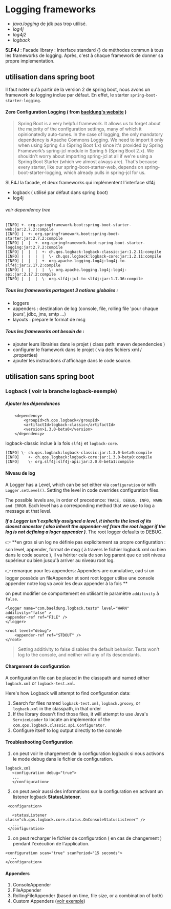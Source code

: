 # Logging frameworks

* *java.logging* de jdk pas trop utilisé.
* *log4j*
* *log4j2*
* *logback*

****SLF4J**** : Facade library : Interface standard {} de méthodes commun à tous les frameworks de logging.
Après, c'est à chaque framework de donner sa propre implementation.


## utilisation dans spring boot
Il faut noter qu'à partir de la version 2 de spring boot, nous avons un framework de logging inclue par défaut.
En effet, le starter ``spring-boot-starter-logging``.
#### Zero Configuration Logging ( from [baeldung's website](https://www.baeldung.com/spring-boot-logging/) )
>Spring Boot is a very helpful framework. It allows us to forget about the majority of the configuration settings, many of which it opinionatedly auto-tunes.
In the case of logging, the only mandatory dependency is Apache Commons Logging.
We need to import it only when using Spring 4.x (Spring Boot 1.x) since it's provided by Spring Framework’s spring-jcl module in Spring 5 (Spring Boot 2.x).
We shouldn't worry about importing spring-jcl at all if we're using a Spring Boot Starter (which we almost always are). That's because every starter, like our spring-boot-starter-web, depends on spring-boot-starter-logging, which already pulls in spring-jcl for us.

SLF4J la facade, et deux frameworks qui implémentent l'interface slf4j
* logback ( utilisé par défaut dans spring boot) 
* log4j

###### voir dependency tree
```
[INFO] +- org.springframework.boot:spring-boot-starter-web:jar:2.7.2:compile
[INFO] |  +- org.springframework.boot:spring-boot-starter:jar:2.7.2:compile
[INFO] |  |  +- org.springframework.boot:spring-boot-starter-logging:jar:2.7.2:compile
[INFO] |  |  |  +- ch.qos.logback:logback-classic:jar:1.2.11:compile
[INFO] |  |  |  |  \- ch.qos.logback:logback-core:jar:1.2.11:compile
[INFO] |  |  |  +- org.apache.logging.log4j:log4j-to-slf4j:jar:2.17.2:compile
[INFO] |  |  |  |  \- org.apache.logging.log4j:log4j-api:jar:2.17.2:compile
[INFO] |  |  |  \- org.slf4j:jul-to-slf4j:jar:1.7.36:compile
```

##### Tous les frameworks partagent 3 notions globales :
* loggers
* appenders : destination de log (console, file, rolling file 'pour chaque jours', jdbc, jms, smtp ...)
* layouts : prepare le format de msg

##### Tous les frameworks ont besoin de :
* ajouter leurs librairies dans le projet ( class path: maven dependencies )
* configurer le framework dans le projet ( via des fichiers xml / .properties)
* ajouter les instructions d'affichage dans le code source.

## utilisation sans spring boot
### Logback ( voir la branche logback-exemple)

##### Ajouter les dépendances
```
    <dependency>
        <groupId>ch.qos.logback</groupId>
        <artifactId>logback-classic</artifactId>
        <version>1.3.0-beta0</version>
    </dependency>
```
logback-classic inclue à la fois ``slf4j`` et ``logback-core``.
```
[INFO] \- ch.qos.logback:logback-classic:jar:1.3.0-beta0:compile
[INFO]    +- ch.qos.logback:logback-core:jar:1.3.0-beta0:compile
[INFO]    \- org.slf4j:slf4j-api:jar:2.0.0-beta1:compile
```

#### Niveau de log
A Logger has a Level, which can be set either via ``configuration`` or with ``Logger.setLevel()``. Setting the level in code overrides configuration files.

The possible levels are, in order of precedence: ``TRACE, DEBUG, INFO, WARN and ERROR``. Each level has a corresponding method that we use to log a message at that level.

***If a Logger isn't explicitly assigned a level, it inherits the level of its closest ancestor ( also inherit the appender-ref from the root logger if the log is not defining a loger appender )***. 
The root logger defaults to DEBUG.

:point_right: **en gros si un log ne définie pas explicitement sa propre configuration : son level, appender, format de msg ( à travers le fichier logback.xml ou bien dans le code source ), 
il va hériter cela de son log parent que ce soit niveau supérieur ou bien jusqu'à arriver au niveau root log.

:point_right: remarque pour les appenders: Appenders are cumulative, cad si un logger possède un fileAppender et sont root logger utilise une console appender notre log va avoir les deux appender à la fois ** 

on peut modifier ce comportement en utilisant le paramètre ``additivity`` à ``false``.
```
<logger name="com.baeldung.logback.tests" level="WARN" additivity="false" >
<appender-ref ref="FILE" />
</logger>

<root level="debug">
    <appender-ref ref="STDOUT" />
</root>
```
>Setting additivity to false disables the default behavior. Tests won't log to the console, and neither will any of its descendants.
#### Chargement de configuration
A configuration file can be placed in the classpath and named either ``logback.xml`` or ``logback-test.xml``.

Here's how Logback will attempt to find configuration data:
1. Search for files named ``logback-test.xml``, ``logback.groovy``, or ``logback.xml`` in the classpath, in that order
2. If the library doesn't find those files, it will attempt to use Java's ``ServiceLoader`` to locate an implementor of the ``com.qos.logback.classic.spi.Configurator``.
3. Configure itself to log output directly to the console

#### Troubleshooting Configuration
1. on peut voir le chargement de la configuration logback si nous activons le mode debug dans le fichier de configuration.
```
logback.xml
   <configuration debug="true">
   ...
   </configuration>
```
2. on peut avoir aussi des informations sur la configuration en activant un listener logback **StatusListener**.
```
 <configuration>
 
   <statusListener class="ch.qos.logback.core.status.OnConsoleStatusListener" />
   ...
 </configuration>
```

3. on peut recharger le fichier de configuration ( en cas de changement ) pendant l'exécution de l'application.
 ```
 <configuration scan="true" scanPeriod="15 seconds">
   ...
 </configuration>
 ```
#### Appenders
1. ConsoleAppender
2. FileAppender
3. RollingFileAppender (based on time, file size, or a combination of both)
4. Custom Appenders ([voir exemple](https://www.baeldung.com/custom-logback-appender))